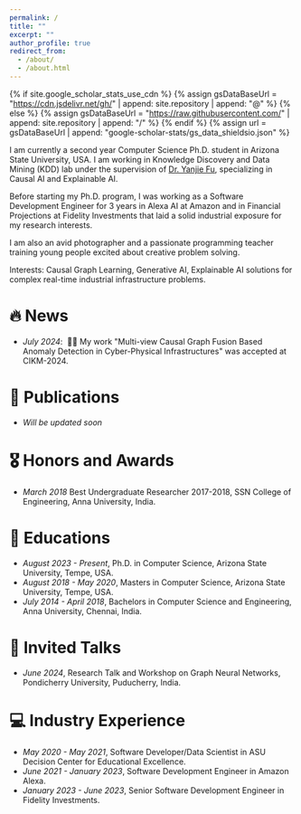 ```yaml
---
permalink: /
title: ""
excerpt: ""
author_profile: true
redirect_from: 
  - /about/
  - /about.html
---
```


{% if site.google_scholar_stats_use_cdn %}
{% assign gsDataBaseUrl = "https://cdn.jsdelivr.net/gh/" | append: site.repository | append: "@" %}
{% else %}
{% assign gsDataBaseUrl = "https://raw.githubusercontent.com/" | append: site.repository | append: "/" %}
{% endif %}
{% assign url = gsDataBaseUrl | append: "google-scholar-stats/gs_data_shieldsio.json" %}

<span class='anchor' id='about-me'></span>

I am currently a second year Computer Science Ph.D. student in Arizona State University, USA. I am working in Knowledge Discovery and Data Mining (KDD) lab under the supervision of [Dr. Yanjie Fu](https://www.yanjiefu.com), specializing in Causal AI and Explainable AI.

Before starting my Ph.D. program, I was working as a Software Development Engineer for 3 years in Alexa AI at Amazon and in Financial Projections at Fidelity Investments that laid a solid industrial exposure for my research interests.

I am also an avid photographer and a passionate programming teacher training young people excited about creative problem solving.

Interests: Causal Graph Learning, Generative AI, Explainable AI solutions for complex real-time industrial infrastructure problems.


# 🔥 News
- *July 2024*: &nbsp;🎉🎉 My work "Multi-view Causal Graph Fusion Based Anomaly Detection in
Cyber-Physical Infrastructures" was accepted at CIKM-2024.

# 📝 Publications 

- *Will be updated soon*

<!-- <div class='paper-box'><div class='paper-box-image'><div><div class="badge">CVPR 2016</div><img src='images/500x300.png' alt="sym" width="100%"></div></div>
<div class='paper-box-text' markdown="1">

[Deep Residual Learning for Image Recognition](https://openaccess.thecvf.com/content_cvpr_2016/papers/He_Deep_Residual_Learning_CVPR_2016_paper.pdf)

**Kaiming He**, Xiangyu Zhang, Shaoqing Ren, Jian Sun

[**Project**](https://scholar.google.com/citations?view_op=view_citation&hl=zh-CN&user=DhtAFkwAAAAJ&citation_for_view=DhtAFkwAAAAJ:ALROH1vI_8AC) <strong><span class='show_paper_citations' data='DhtAFkwAAAAJ:ALROH1vI_8AC'></span></strong>
- Lorem ipsum dolor sit amet, consectetur adipiscing elit. Vivamus ornare aliquet ipsum, ac tempus justo dapibus sit amet. 
</div>
</div>

- [Lorem ipsum dolor sit amet, consectetur adipiscing elit. Vivamus ornare aliquet ipsum, ac tempus justo dapibus sit amet](https://github.com), A, B, C, **CVPR 2020** -->

# 🎖 Honors and Awards
- *March 2018* Best Undergraduate Researcher 2017-2018, SSN College of Engineering, Anna University, India. 

# 📖 Educations
- *August 2023 - Present*, Ph.D. in Computer Science, Arizona State University, Tempe, USA. 
- *August 2018 - May 2020*, Masters in Computer Science, Arizona State University, Tempe, USA.
- *July 2014 - April 2018*, Bachelors in Computer Science and Engineering, Anna University, Chennai, India. 

# 💬 Invited Talks
- *June 2024*, Research Talk and Workshop on Graph Neural Networks, Pondicherry University, Puducherry, India.

# 💻 Industry Experience
- *May 2020 - May 2021*, Software Developer/Data Scientist in ASU Decision Center for Educational Excellence.
- *June 2021 - January 2023*, Software Development Engineer in Amazon Alexa.
- *January 2023 - June 2023*, Senior Software Development Engineer in Fidelity Investments.